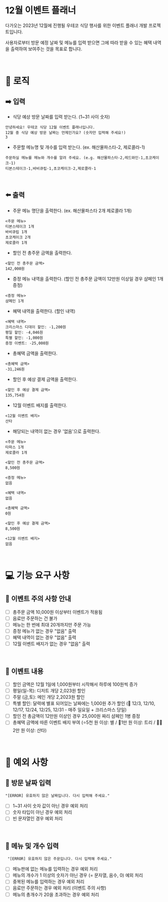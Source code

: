 # 12월 이벤트 플래너

다가오는 2023년 12월에 진행될 우테코 식당 행사를 위한 이벤트 플래너 개발 프로젝트입니다.

사용자로부터 방문 예정 날짜 및 메뉴를 입력 받으면 그에 따라 받을 수 있는 혜택 내역을 출력하여 보여주는 것을 목표로 합니다.

<br/>

# 👾 로직

## ➡️ 입력

- 식당 예상 방문 날짜를 입력 받는다. (1~31 사이 숫자)

```
안녕하세요! 우테코 식당 12월 이벤트 플래너입니다.
12월 중 식당 예상 방문 날짜는 언제인가요? (숫자만 입력해 주세요!)
3
```

- 주문할 메뉴명 및 개수를 입력 받는다. (ex. 해산물파스타-2, 제로콜라-1)

```
주문하실 메뉴를 메뉴와 개수를 알려 주세요. (e.g. 해산물파스타-2,레드와인-1,초코케이크-1)
티본스테이크-1,바비큐립-1,초코케이크-2,제로콜라-1
```

<br/>

## ⬅️ 출력

- 주문 메뉴 명단을 출력한다. (ex. 해산물파스타 2개 제로콜라 1개)

```
<주문 메뉴>
티본스테이크 1개
바비큐립 1개
초코케이크 2개
제로콜라 1개
```

- 할인 전 총주문 금액을 출력한다.

```
<할인 전 총주문 금액>
142,000원
```

- 증정 메뉴 내역을 출력한다. (할인 전 총주문 금액이 12만원 이상일 경우 샴페인 1개 증정)

```
<증정 메뉴>
샴페인 1개
```

- 혜택 내역을 출력한다. (할인 내역)

```
<혜택 내역>
크리스마스 디데이 할인: -1,200원
평일 할인: -4,046원
특별 할인: -1,000원
증정 이벤트: -25,000원
```

- 총혜택 금액을 출력한다.

```
<총혜택 금액>
-31,246원
```

- 할인 후 예상 결제 금액을 출력한다.

```
<할인 후 예상 결제 금액>
135,754원
```

- 12월 이벤트 배지를 출력한다.

```
<12월 이벤트 배지>
산타
```

- 해당되는 내역이 없는 경우 '없음'으로 출력한다.

```
<주문 메뉴>
타파스 1개
제로콜라 1개

<할인 전 총주문 금액>
8,500원

<증정 메뉴>
없음

<혜택 내역>
없음

<총혜택 금액>
0원

<할인 후 예상 결제 금액>
8,500원

<12월 이벤트 배지>
없음
```

<br/>

# 💻 기능 요구 사항

## 📌 이벤트 주의 사항 안내

- [ ] 총주문 금액 10,000원 이상부터 이벤트가 적용됨
- [ ] 음료만 주문하는 건 불가
- [ ] 메뉴는 한 번에 최대 20개까지만 주문 가능
- [ ] 증정 메뉴가 없는 경우 "없음" 출력
- [ ] 혜택 내역이 없는 경우 "없음" 출력
- [ ] 12월 이벤트 배지가 없는 경우 "없음" 출력

<br/>

## 📌 이벤트 내용

- [ ] 할인 금액은 12월 1일에 1,000원부터 시작해서 하루에 100원씩 증가
- [ ] 평일(일-목): 디저트 개당 2,023원 할인
- [ ] 주말 (금,토): 메인 개당 2,2023원 할인
- [ ] 특별 할인: 달력에 별표 되어있는 날짜에는 1,000원 추가 할인 (🌠 12/3, 12/10, 12/17, 12/24, 12/25, 12/31 - 매주 일요일 + 크리스마스 당일)
- [ ] 할인 전 총금액이 12만원 이상인 경우 25,000원 짜리 샴페인 1병 증정
- [ ] 총혜택 금액에 따른 이벤트 배지 부여 (⭐️5천 원 이상: 별 / 🎄1만 원 이상: 트리 / 🎅🏻2만 원 이상: 산타)

<br/>

# 🐞 예외 사항

## 📅 방문 날짜 입력

```
"[ERROR] 유효하지 않은 날짜입니다. 다시 입력해 주세요."
```

- [ ] 1~31 사이 숫자 값이 아닌 경우 예외 처리
- [ ] 숫자 타입이 아닌 경우 예외 처리
- [ ] 빈 문자열인 경우 예외 처리

<br/>

## 🧾 메뉴 및 개수 입력

```
 "[ERROR] 유효하지 않은 주문입니다. 다시 입력해 주세요."
```

- [ ] 메뉴판에 없는 메뉴를 입력하는 경우 예외 처리
- [ ] 메뉴의 개수가 1 이상의 숫자가 아닌 경우 (= 문자열, 음수, 0) 예외 처리
- [ ] 중복된 메뉴를 입력하는 경우 예외 처리
- [ ] 음료만 주문하는 경우 예외 처리 (이벤트 주의 사항)
- [ ] 메뉴의 총개수가 20을 초과하는 경우 예외 처리
